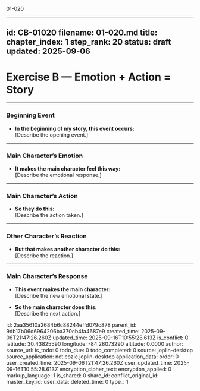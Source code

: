 01-020

---
id: CB-01020
filename: 01-020.md
title: 
chapter_index: 1
step_rank: 20
status: draft
updated: 2025-09-06
---
# Exercise B — Emotion + Action = Story

---

### **Beginning Event**
- **In the beginning of my story, this event occurs:**  
  [Describe the opening event.]

---

### **Main Character’s Emotion**
- **It makes the main character feel this way:**  
  [Describe the emotional response.]

---

### **Main Character’s Action**
- **So they do this:**  
  [Describe the action taken.]

---

### **Other Character’s Reaction**
- **But that makes another character do this:**  
  [Describe the reaction.]

---

### **Main Character’s Response**
- **This event makes the main character:**  
  [Describe the new emotional state.]

- **So the main character does this:**  
  [Describe the next action.]


id: 2aa35610a2684b6c88244effd079c878
parent_id: 9db17b06d6964206ba370cb4fa4687e9
created_time: 2025-09-06T21:47:26.260Z
updated_time: 2025-09-16T10:55:28.613Z
is_conflict: 0
latitude: 30.43825590
longitude: -84.28073290
altitude: 0.0000
author: 
source_url: 
is_todo: 0
todo_due: 0
todo_completed: 0
source: joplin-desktop
source_application: net.cozic.joplin-desktop
application_data: 
order: 0
user_created_time: 2025-09-06T21:47:26.260Z
user_updated_time: 2025-09-16T10:55:28.613Z
encryption_cipher_text: 
encryption_applied: 0
markup_language: 1
is_shared: 0
share_id: 
conflict_original_id: 
master_key_id: 
user_data: 
deleted_time: 0
type_: 1